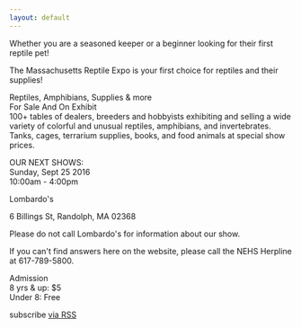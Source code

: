 ```yaml
---
layout: default
---
```


Whether you are a seasoned keeper or a beginner looking for their first reptile pet!

The Massachusetts Reptile Expo is your first choice for reptiles and their supplies!

 
Reptiles, Amphibians, Supplies & more  
For Sale And On Exhibit  
100+ tables of dealers, breeders and hobbyists exhibiting and selling a wide variety of colorful and unusual reptiles, amphibians, and invertebrates. Tanks, cages, terrarium supplies, books, and food animals at special show prices.

 
OUR NEXT SHOWS:  
Sunday, Sept 25 2016  
10:00am - 4:00pm  

Lombardo's

6 Billings St, Randolph, MA 02368

Please do not call Lombardo's for information about our show. 

If you can't find answers here on the website, please call the NEHS Herpline at 617-789-5800.

Admission  
8 yrs & up:   $5  
Under 8:     Free  

  <p class="rss-subscribe">subscribe <a href="{{ "/feed.xml" | prepend: site.baseurl }}">via RSS</a></p>
